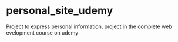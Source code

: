 # personal_site_udemy
Project to express personal information, project in the complete web evelopment course on udemy
